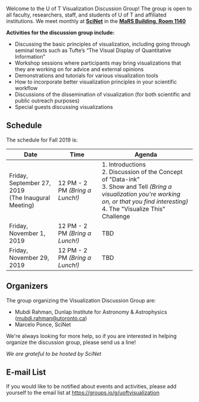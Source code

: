 Welcome to the U of T Visualization Discussion Group! The group is open to all faculty, researchers, staff, and students of U of T and affiliated institutions. We meet monthly at **[SciNet](http://www.scinet.utoronto.ca/)** in the **[MaRS Building, Room 1140](https://www.scinethpc.ca/contact-us/)**

**Activities for the discussion group include:**

* Discussing the basic principles of visualization, including going through seminal texts such as Tufte’s “The Visual Display of Quantitative Information”
* Workshop sessions where participants may bring visualizations that they are working on for advice and external opinions
* Demonstrations and tutorials for various visualization tools
* How to incorporate better visualization principles in your scientific workflow
* Discussions of the dissemination of visualization (for both scientific and public outreach purposes)
* Special guests discussing visualizations

## Schedule
The schedule for Fall 2019 is:

| Date | Time | Agenda |
| --- | --- | --- |
| Friday, September 27, 2019<br> (The Inaugural Meeting)  | 12 PM - 2 PM _(Bring a Lunch!)_ |  1. Introductions <br> 2. Discussion of the Concept of "Data-ink" <br> 3. Show and Tell _(Bring a visualization you're working on, or that you find interesting)_ <br> 4. The "Visualize This" Challenge |
| Friday, November 1, 2019  | 12 PM - 2 PM _(Bring a Lunch!)_ | TBD  |
| Friday, November 29, 2019  | 12 PM - 2 PM _(Bring a Lunch!)_ | TBD  |


## Organizers
The group organizing the Visualization Discussion Group are:
* Mubdi Rahman, Dunlap Institute for Astronomy & Astrophysics (<mubdi.rahman@utoronto.ca>)
* Marcelo Ponce, SciNet

We're always looking for more help, so if you are interested in helping organize the discussion group, please send us a line! 

*We are grateful to be hosted by SciNet*

## E-mail List
If you would like to be notified about events and activities, please add yourself to the email list at <https://groups.io/g/uoftvisualization>
